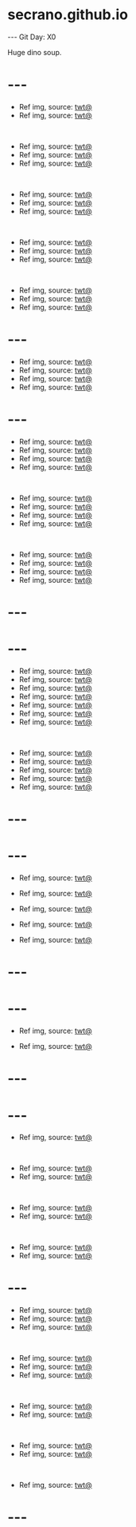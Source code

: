 # secrano.github.io

--- Git Day: X0

Huge dino soup.
# ---

- Ref img, source: [twt@](https://x.com/RiotSherman/status/1868249731014791338)
- Ref img, source: [twt@](https://x.com/sydneyfiles/status/1868047751734530138)

<br/>

- Ref img, source: [twt@](https://x.com/armouredelf/status/1867986802537296309)
- Ref img, source: [twt@](https://x.com/andrew_n_carr/status/1868334412678500810)
- Ref img, source: [twt@](https://x.com/mavgx/status/1867977772947382747)

<br/>

- Ref img, source: [twt@](https://x.com/FortniteGame/status/1868310113749987832)
- Ref img, source: [twt@](https://x.com/Gaspafv/status/1868060902689255931)
- Ref img, source: [twt@](https://x.com/FRIEREN_PR/status/1868068454215073981)

<br/>

- Ref img, source: [twt@](https://x.com/Kuroneko__x/status/1867683497608933761)
- Ref img, source: [twt@](https://x.com/finalsaga/status/1868326623436804257)
- Ref img, source: [twt@](https://x.com/TheGregYang/status/1868184764521541801)

<br/>

- Ref img, source: [twt@](https://x.com/gigitataps/status/1868096677808369799)
- Ref img, source: [twt@](https://x.com/3m1ru/status/1868053618026561850)
- Ref img, source: [twt@](https://x.com/Rayditzfn/status/1868141513181724759)

# ---

- Ref img, source: [twt@](https://x.com/TEKKEN/status/1867396970622435404)
- Ref img, source: [twt@](https://x.com/DarkSoulsGame/status/1867384137361043506)
- Ref img, source: [twt@](https://x.com/Yoda4ever/status/1867251652551749830)
- Ref img, source: [twt@](https://x.com/berserksouls/status/1867386205387538934)

# ---

- Ref img, source: [twt@](https://x.com/Iroha_ai_japan/status/1866693541025681759)
- Ref img, source: [twt@](https://x.com/BepoCarrot/status/1866714821384868279)
- Ref img, source: [twt@](https://x.com/EDMIRE2k/status/1866890151114244514)
- Ref img, source: [twt@](https://x.com/KristinaSOSKi/status/1866938864910340124)

<br/>

- Ref img, source: [twt@](https://x.com/Omni_Oshi/status/1866879737093922962)
- Ref img, source: [twt@](https://x.com/notthatchloe/status/1866869246611034151)
- Ref img, source: [twt@](https://x.com/TheFabraxxx/status/1866952560055066988)
- Ref img, source: [twt@](https://x.com/boz_kun/status/1866944986023071995)

<br/>

- Ref img, source: [twt@](https://x.com/depressionlesss/status/1866582408994406705)
- Ref img, source: [twt@](https://x.com/robinsongz/status/1866917007960183077)
- Ref img, source: [twt@](https://x.com/breckie_fc/status/1866837960655859896)
- Ref img, source: [twt@](https://x.com/Loolo_WRLD/status/1866944306759733511)

# ---
# ---

- Ref img, source: [twt@](https://x.com/arfdy12/status/1865662044231606677)
- Ref img, source: [twt@](https://x.com/simmon_c3/status/1865770017154834559)
- Ref img, source: [twt@](https://x.com/PunchingCat/status/1865845085126210004)
- Ref img, source: [twt@](https://x.com/PunchingCat/status/1865852232257991006)
- Ref img, source: [twt@](https://x.com/ai_anime_mia/status/1865913047963058257)
- Ref img, source: [twt@](https://x.com/FRIEREN_PR/status/1865531736450625758)
- Ref img, source: [twt@](https://x.com/timelinetwiittr/status/1865606199288463797)

<br/>

- Ref img, source: [twt@](https://x.com/DandanShots/status/1865535007130861771)
- Ref img, source: [twt@](https://x.com/TansuYegen/status/1865646544718057549)
- Ref img, source: [twt@](https://x.com/TansuYegen/status/1865649061895786796)
- Ref img, source: [twt@](https://x.com/TSMViss/status/1865742228020232401)
- Ref img, source: [twt@](https://x.com/RaphtaliaLove/status/1865741571725123914)

# ---
# ---

- Ref img, source: [twt@](https://x.com/kawaii_xgirl/status/1865203252129624115)
- Ref img, source: [twt@](https://x.com/fxckzinx/status/1865454041934758058)

- Ref img, source: [twt@](https://x.com/PunchingCat/status/1865276593473753266)
- Ref img, source: [twt@](https://x.com/FortniteGame/status/1865395948362293652)

- Ref img, source: [twt@](https://x.com/eraser_creater/status/1865003258558738895)

# ---
# ---

- Ref img, source: [twt@](https://x.com/Emma_198900/status/1864695187576148281)

- Ref img, source: [twt@](https://x.com/TruthGrayson/status/1864399767092031978)

# ---
# ---

- Ref img, source: [twt@](https://www.youtube.com/watch?v=s21alYlu4aw)

<br/>

- Ref img, source: [twt@](https://x.com/PunchingCat/status/1863585415351197792)
- Ref img, source: [twt@](https://x.com/Biophany/status/1863466158348767306)

<br/>

- Ref img, source: [twt@](https://x.com/cutestscats/status/1863557477452939635)
- Ref img, source: [twt@](https://x.com/majeliskucing/status/1863754021892391274)

<br/>

- Ref img, source: [twt@](https://x.com/ShouldHaveCat/status/1863322026326302857)
- Ref img, source: [twt@](https://x.com/PunchingCat/status/1863280155906687466)

# ---

- Ref img, source: [twt@](https://x.com/FlSHSTlCK/status/1863402118352093228)
- Ref img, source: [twt@](https://x.com/BackersGamesF/status/1863432600158642341)
- Ref img, source: [twt@](https://x.com/TheFabraxxx/status/1863478034218578000)

<br/>

- Ref img, source: [twt@](https://x.com/natsurushii/status/1863156280116068857)
- Ref img, source: [twt@](https://x.com/arsh99_singh/status/1863384131268436114)
- Ref img, source: [twt@](https://x.com/SlyPerformer/status/1863441968451199153)

<br/>

- Ref img, source: [twt@](https://x.com/xDragneel7/status/1863274428227801564)
- Ref img, source: [twt@](https://x.com/youreashotgun/status/1863359412632518842)

<br/>

- Ref img, source: [twt@](https://x.com/BreezeChai/status/1861853331339059466)
- Ref img, source: [twt@](https://x.com/PunchingCat/status/1862971779066831113)

<br>

- Ref img, source: [twt@](https://x.com/washanapple/status/1861738674310008987)

# ---
